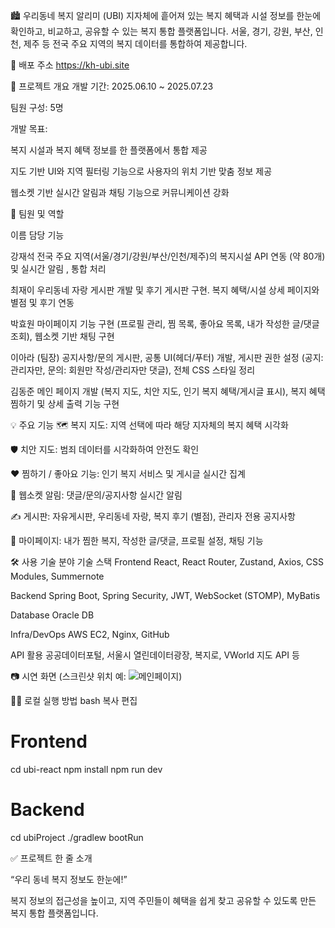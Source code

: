 🏙️ 우리동네 복지 알리미 (UBI)
지자체에 흩어져 있는 복지 혜택과 시설 정보를 한눈에 확인하고, 비교하고, 공유할 수 있는 복지 통합 플랫폼입니다.
서울, 경기, 강원, 부산, 인천, 제주 등 전국 주요 지역의 복지 데이터를 통합하여 제공합니다.

🔗 배포 주소
https://kh-ubi.site

📌 프로젝트 개요
개발 기간: 2025.06.10 ~ 2025.07.23

팀원 구성: 5명

개발 목표:

복지 시설과 복지 혜택 정보를 한 플랫폼에서 통합 제공

지도 기반 UI와 지역 필터링 기능으로 사용자의 위치 기반 맞춤 정보 제공

웹소켓 기반 실시간 알림과 채팅 기능으로 커뮤니케이션 강화

👥 팀원 및 역할

이름	담당 기능

강재석	전국 주요 지역(서울/경기/강원/부산/인천/제주)의 복지시설 API 연동 (약 80개) 및 실시간 알림 , 통합 처리

최재이	우리동네 자랑 게시판 개발 및 후기 게시판 구현. 복지 혜택/시설 상세 페이지와 별점 및 후기 연동

박효원	마이페이지 기능 구현 (프로필 관리, 찜 목록, 좋아요 목록, 내가 작성한 글/댓글 조회), 웹소켓 기반 채팅 구현

이아라 (팀장)	공지사항/문의 게시판, 공통 UI(헤더/푸터) 개발, 게시판 권한 설정 (공지: 관리자만, 문의: 회원만 작성/관리자만 댓글), 전체 CSS 스타일 정리

김동준 메인 페이지 개발 (복지 지도, 치안 지도, 인기 복지 혜택/게시글 표시), 복지 혜택 찜하기 및 상세 출력 기능 구현

💡 주요 기능
🗺️ 복지 지도: 지역 선택에 따라 해당 지자체의 복지 혜택 시각화

🛡️ 치안 지도: 범죄 데이터를 시각화하여 안전도 확인

❤️ 찜하기 / 좋아요 기능: 인기 복지 서비스 및 게시글 실시간 집계

🔔 웹소켓 알림: 댓글/문의/공지사항 실시간 알림

✍️ 게시판: 자유게시판, 우리동네 자랑, 복지 후기 (별점), 관리자 전용 공지사항

🧾 마이페이지: 내가 찜한 복지, 작성한 글/댓글, 프로필 설정, 채팅 기능

🛠️ 사용 기술
분야	기술 스택
Frontend	React, React Router, Zustand, Axios, CSS Modules, Summernote

Backend	Spring Boot, Spring Security, JWT, WebSocket (STOMP), MyBatis

Database	Oracle DB

Infra/DevOps	AWS EC2, Nginx, GitHub

API 활용	공공데이터포털, 서울시 열린데이터광장, 복지로, VWorld 지도 API 등


📷 시연 화면
(스크린샷 위치 예: ![메인페이지](./images/main-page.png))

🧑‍💻 로컬 실행 방법
bash
복사
편집
# Frontend
cd ubi-react
npm install
npm run dev

# Backend
cd ubiProject
./gradlew bootRun

✅ 프로젝트 한 줄 소개

“우리 동네 복지 정보도 한눈에!”

복지 정보의 접근성을 높이고, 지역 주민들이 혜택을 쉽게 찾고 공유할 수 있도록 만든 복지 통합 플랫폼입니다.

